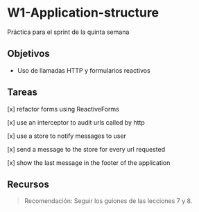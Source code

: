 # W1-Application-structure
Práctica para el sprint de la quinta semana

## Objetivos

- Uso de llamadas HTTP y formularios reactivos

## Tareas

[x] refactor forms using ReactiveForms

[x] use an interceptor to audit urls called by http

[x] use a store to notify messages to user

[x] send a message to the store for every url requested

[x] show the last message in the footer of the application

## Recursos

> Recomendación: Seguir los guiones de las lecciones 7 y 8.
